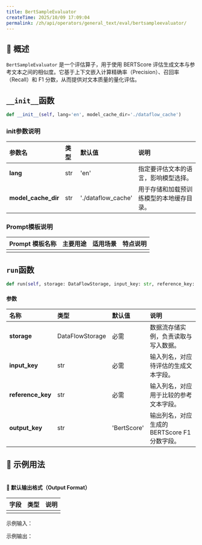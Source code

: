 ```yaml
---
title: BertSampleEvaluator
createTime: 2025/10/09 17:09:04
permalink: /zh/api/operators/general_text/eval/bertsampleevaluator/
---
```


## 📘 概述
`BertSampleEvaluator` 是一个评估算子，用于使用 BERTScore 评估生成文本与参考文本之间的相似度。它基于上下文嵌入计算精确率（Precision）、召回率（Recall）和 F1 分数，从而提供对文本质量的量化评估。

## `__init__`函数
```python
def __init__(self, lang='en', model_cache_dir='./dataflow_cache')
```
### init参数说明
| 参数名 | 类型 | 默认值 | 说明 |
| :--- | :--- | :--- | :--- |
| **lang** | str | 'en' | 指定要评估文本的语言，影响模型选择。 |
| **model_cache_dir** | str | './dataflow_cache' | 用于存储和加载预训练模型的本地缓存目录。 |

### Prompt模板说明

| Prompt 模板名称 | 主要用途 | 适用场景 | 特点说明 |
| --- | --- | --- | --- |
| | | | |

## `run`函数
```python
def run(self, storage: DataFlowStorage, input_key: str, reference_key: str, output_key: str='BertScore')
```
#### 参数
| 名称 | 类型 | 默认值 | 说明 |
| :--- | :--- | :--- | :--- |
| **storage** | DataFlowStorage | 必需 | 数据流存储实例，负责读取与写入数据。 |
| **input_key** | str | 必需 | 输入列名，对应待评估的生成文本字段。 |
| **reference_key** | str | 必需 | 输入列名，对应用于比较的参考文本字段。 |
| **output_key** | str | 'BertScore' | 输出列名，对应生成的BERTScore F1分数字段。 |

## 🧠 示例用法
```python
```
#### 🧾 默认输出格式（Output Format）
| 字段 | 类型 | 说明 |
| :--- | :---- | :---------- |
| | | |

示例输入：

示例输出：
